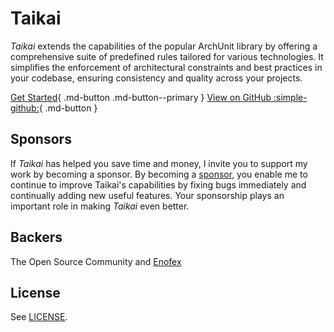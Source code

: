 # Taikai

*Taikai* extends the capabilities of the popular ArchUnit library by offering a comprehensive suite of predefined rules tailored for various technologies. It simplifies the enforcement of architectural constraints and best practices in your codebase, ensuring consistency and quality across your projects.

[Get Started](./documentation){ .md-button .md-button--primary }
[View on GitHub :simple-github:](https://github.com/enofex/taikai){ .md-button }

## Sponsors

If *Taikai* has helped you save time and money, I invite you to support my work by becoming a
sponsor.
By becoming a [sponsor](https://github.com/sponsors/mnhock), you enable me to continue to improve
Taikai's capabilities by fixing bugs immediately and continually adding new useful features. Your
sponsorship plays an important role in making *Taikai* even better.

## Backers

The Open Source Community and [Enofex](https://enofex.com) 

## License

See [LICENSE](https://github.com/enofex/taikai/blob/main/LICENSE).
